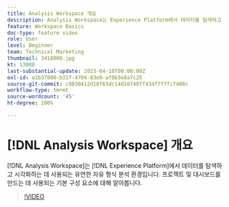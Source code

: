 ```yaml
---
title: Analysis Workspace 개요
description: Analysis Workspace는 Experience Platform에서 데이터를 탐색하고 시각화하는 데 사용되는 유연한 자유 형식 분석 환경입니다.
feature: Workspace Basics
doc-type: feature video
role: User
level: Beginner
team: Technical Marketing
thumbnail: 3418008.jpg
kt: 13008
last-substantial-update: 2023-04-10T00:00:00Z
exl-id: a1b37000-b31f-4704-83e0-af0b3e8a7c25
source-git-commit: c9830412d18f63dc14020748ff43df7f7fcf408c
workflow-type: tm+mt
source-wordcount: '45'
ht-degree: 100%

---
```


# [!DNL Analysis Workspace] 개요

[!DNL Analysis Workspace]는 [!DNL Experience Platform]에서 데이터를 탐색하고 시각화하는 데 사용되는 유연한 자유 형식 분석 환경입니다. 프로젝트 및 대시보드를 만드는 데 사용되는 기본 구성 요소에 대해 알아봅니다.

>[!VIDEO](https://video.tv.adobe.com/v/3418008/?quality=12&learn=on)
